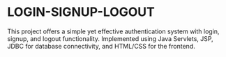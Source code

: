 # LOGIN-SIGNUP-LOGOUT
This project offers a simple yet effective authentication system with login, signup, and logout functionality. Implemented using Java Servlets, JSP, JDBC for database connectivity, and HTML/CSS for the frontend.
